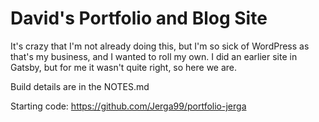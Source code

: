 # David's Portfolio and Blog Site

It's crazy that I'm not already doing this, but I'm so sick of WordPress as that's my business, and I wanted to roll my own. I did an earlier site in Gatsby, but for me it wasn't quite right, so here we are.

Build details are in the NOTES.md

Starting code: https://github.com/Jerga99/portfolio-jerga
